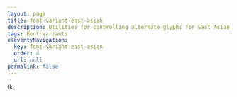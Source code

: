 ```yaml
---
layout: page
title: font-variant-east-asian
description: Utilities for controlling alternate glyphs for East Asian scripts, like Japanese and Chinese.
tags: Font variants
eleventyNavigation:
  key: font-variant-east-asian
  order: 4
  url: null
permalink: false
---
```


tk.
